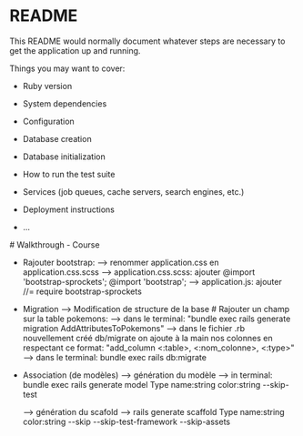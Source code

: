 # README

This README would normally document whatever steps are necessary to get the
application up and running.

Things you may want to cover:

* Ruby version

* System dependencies

* Configuration

* Database creation

* Database initialization

* How to run the test suite

* Services (job queues, cache servers, search engines, etc.)

* Deployment instructions

* ...


# Walkthrough - Course
* Rajouter bootstrap:
  --> renommer application.css en application.css.scss
  --> application.css.scss:  ajouter
      @import 'bootstrap-sprockets';
      @import 'bootstrap';
  --> application.js: ajouter  
      //= require bootstrap-sprockets

* Migration
  --> Modification de structure de la base
      # Rajouter un champ sur la table pokemons:
          --> dans le terminal: "bundle exec rails generate migration AddAttributesToPokemons"
          --> dans le fichier .rb nouvellement créé db/migrate on ajoute à la main nos colonnes en respectant ce format:
              "add_column <:table>, <:nom_colonne>, <:type>"
          --> dans le terminal: bundle exec rails db:migrate

* Association (de modèles)
  --> génération du modèle
      --> in terminal: bundle exec rails generate model Type name:string color:string --skip-test

  --> génération du scafold
      --> rails generate scaffold Type name:string color:string --skip --skip-test-framework --skip-assets
